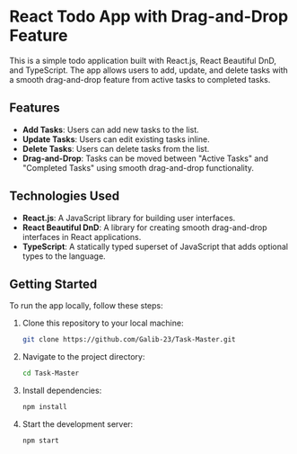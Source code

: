 # React Todo App with Drag-and-Drop Feature

This is a simple todo application built with React.js, React Beautiful DnD, and TypeScript. The app allows users to add, update, and delete tasks with a smooth drag-and-drop feature from active tasks to completed tasks.

## Features

- **Add Tasks**: Users can add new tasks to the list.
- **Update Tasks**: Users can edit existing tasks inline.
- **Delete Tasks**: Users can delete tasks from the list.
- **Drag-and-Drop**: Tasks can be moved between "Active Tasks" and "Completed Tasks" using smooth drag-and-drop functionality.

## Technologies Used

- **React.js**: A JavaScript library for building user interfaces.
- **React Beautiful DnD**: A library for creating smooth drag-and-drop interfaces in React applications.
- **TypeScript**: A statically typed superset of JavaScript that adds optional types to the language.

## Getting Started

To run the app locally, follow these steps:

1. Clone this repository to your local machine:

   ```bash
   git clone https://github.com/Galib-23/Task-Master.git

2. Navigate to the project directory:

    ```bash
    cd Task-Master

3. Install dependencies:

    ```bash
    npm install

4. Start the development server:

    ```bash
    npm start